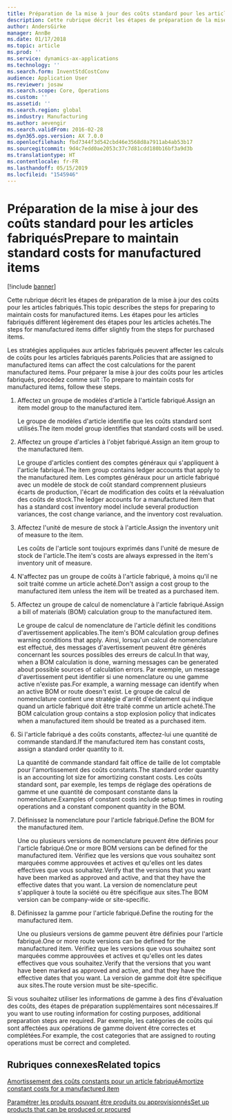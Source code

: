 ```yaml
---
title: Préparation de la mise à jour des coûts standard pour les articles fabriqués
description: Cette rubrique décrit les étapes de préparation de la mise à jour des coûts pour les articles fabriqués.
author: AndersGirke
manager: AnnBe
ms.date: 01/17/2018
ms.topic: article
ms.prod: ''
ms.service: dynamics-ax-applications
ms.technology: ''
ms.search.form: InventStdCostConv
audience: Application User
ms.reviewer: josaw
ms.search.scope: Core, Operations
ms.custom: ''
ms.assetid: ''
ms.search.region: global
ms.industry: Manufacturing
ms.author: aevengir
ms.search.validFrom: 2016-02-28
ms.dyn365.ops.version: AX 7.0.0
ms.openlocfilehash: fbd7344f3d542cbd46e3568d8a7911ab4ab53b17
ms.sourcegitcommit: 9d4c7edd0ae2053c37c7d81cdd180b16bf3a9d3b
ms.translationtype: HT
ms.contentlocale: fr-FR
ms.lasthandoff: 05/15/2019
ms.locfileid: "1545946"
---
```

# <a name="prepare-to-maintain-standard-costs-for-manufactured-items"></a><span data-ttu-id="62591-103">Préparation de la mise à jour des coûts standard pour les articles fabriqués</span><span class="sxs-lookup"><span data-stu-id="62591-103">Prepare to maintain standard costs for manufactured items</span></span>

[!include [banner](../includes/banner.md)]

<span data-ttu-id="62591-104">Cette rubrique décrit les étapes de préparation de la mise à jour des coûts pour les articles fabriqués.</span><span class="sxs-lookup"><span data-stu-id="62591-104">This topic describes the steps for preparing to maintain costs for manufactured items.</span></span> <span data-ttu-id="62591-105">Les étapes pour les articles fabriqués diffèrent légèrement des étapes pour les articles achetés.</span><span class="sxs-lookup"><span data-stu-id="62591-105">The steps for manufactured items differ slightly from the steps for purchased items.</span></span>

<span data-ttu-id="62591-106">Les stratégies appliquées aux articles fabriqués peuvent affecter les calculs de coûts pour les articles fabriqués parents.</span><span class="sxs-lookup"><span data-stu-id="62591-106">Policies that are assigned to manufactured items can affect the cost calculations for the parent manufactured items.</span></span> <span data-ttu-id="62591-107">Pour préparer la mise à jour des coûts pour les articles fabriqués, procédez comme suit :</span><span class="sxs-lookup"><span data-stu-id="62591-107">To prepare to maintain costs for manufactured items, follow these steps.</span></span>

1. <span data-ttu-id="62591-108">Affectez un groupe de modèles d'article à l'article fabriqué.</span><span class="sxs-lookup"><span data-stu-id="62591-108">Assign an item model group to the manufactured item.</span></span> 

   <span data-ttu-id="62591-109">Le groupe de modèles d'article identifie que les coûts standard sont utilisés.</span><span class="sxs-lookup"><span data-stu-id="62591-109">The item model group identifies that standard costs will be used.</span></span>

2. <span data-ttu-id="62591-110">Affectez un groupe d'articles à l'objet fabriqué.</span><span class="sxs-lookup"><span data-stu-id="62591-110">Assign an item group to the manufactured item.</span></span> 

   <span data-ttu-id="62591-111">Le groupe d'articles contient des comptes généraux qui s'appliquent à l'article fabriqué.</span><span class="sxs-lookup"><span data-stu-id="62591-111">The item group contains ledger accounts that apply to the manufactured item.</span></span> <span data-ttu-id="62591-112">Les comptes généraux pour un article fabriqué avec un modèle de stock de coût standard comprennent plusieurs écarts de production, l'écart de modification des coûts et la réévaluation des coûts de stock.</span><span class="sxs-lookup"><span data-stu-id="62591-112">The ledger accounts for a manufactured item that has a standard cost inventory model include several production variances, the cost change variance, and the inventory cost revaluation.</span></span>

3. <span data-ttu-id="62591-113">Affectez l'unité de mesure de stock à l'article.</span><span class="sxs-lookup"><span data-stu-id="62591-113">Assign the inventory unit of measure to the item.</span></span> 

   <span data-ttu-id="62591-114">Les coûts de l'article sont toujours exprimés dans l'unité de mesure de stock de l'article.</span><span class="sxs-lookup"><span data-stu-id="62591-114">The item's costs are always expressed in the item's inventory unit of measure.</span></span>

4. <span data-ttu-id="62591-115">N'affectez pas un groupe de coûts à l'article fabriqué, à moins qu'il ne soit traité comme un article acheté.</span><span class="sxs-lookup"><span data-stu-id="62591-115">Don't assign a cost group to the manufactured item unless the item will be treated as a purchased item.</span></span>

5. <span data-ttu-id="62591-116">Affectez un groupe de calcul de nomenclature à l'article fabriqué.</span><span class="sxs-lookup"><span data-stu-id="62591-116">Assign a bill of materials (BOM) calculation group to the manufactured item.</span></span> 

   <span data-ttu-id="62591-117">Le groupe de calcul de nomenclature de l'article définit les conditions d'avertissement applicables.</span><span class="sxs-lookup"><span data-stu-id="62591-117">The item's BOM calculation group defines warning conditions that apply.</span></span> <span data-ttu-id="62591-118">Ainsi, lorsqu'un calcul de nomenclature est effectué, des messages d'avertissement peuvent être générés concernant les sources possibles des erreurs de calcul.</span><span class="sxs-lookup"><span data-stu-id="62591-118">In that way, when a BOM calculation is done, warning messages can be generated about possible sources of calculation errors.</span></span> <span data-ttu-id="62591-119">Par exemple, un message d'avertissement peut identifier si une nomenclature ou une gamme active n'existe pas.</span><span class="sxs-lookup"><span data-stu-id="62591-119">For example, a warning message can identify when an active BOM or route doesn't exist.</span></span> <span data-ttu-id="62591-120">Le groupe de calcul de nomenclature contient une stratégie d'arrêt d'éclatement qui indique quand un article fabriqué doit être traité comme un article acheté.</span><span class="sxs-lookup"><span data-stu-id="62591-120">The BOM calculation group contains a stop explosion policy that indicates when a manufactured item should be treated as a purchased item.</span></span>

6. <span data-ttu-id="62591-121">Si l'article fabriqué a des coûts constants, affectez-lui une quantité de commande standard.</span><span class="sxs-lookup"><span data-stu-id="62591-121">If the manufactured item has constant costs, assign a standard order quantity to it.</span></span> 

   <span data-ttu-id="62591-122">La quantité de commande standard fait office de taille de lot comptable pour l'amortissement des coûts constants.</span><span class="sxs-lookup"><span data-stu-id="62591-122">The standard order quantity is an accounting lot size for amortizing constant costs.</span></span> <span data-ttu-id="62591-123">Les coûts standard sont, par exemple, les temps de réglage des opérations de gamme et une quantité de composant constante dans la nomenclature.</span><span class="sxs-lookup"><span data-stu-id="62591-123">Examples of constant costs include setup times in routing operations and a constant component quantity in the BOM.</span></span>

7. <span data-ttu-id="62591-124">Définissez la nomenclature pour l'article fabriqué.</span><span class="sxs-lookup"><span data-stu-id="62591-124">Define the BOM for the manufactured item.</span></span> 

   <span data-ttu-id="62591-125">Une ou plusieurs versions de nomenclature peuvent être définies pour l'article fabriqué.</span><span class="sxs-lookup"><span data-stu-id="62591-125">One or more BOM versions can be defined for the manufactured item.</span></span> <span data-ttu-id="62591-126">Vérifiez que les versions que vous souhaitez sont marquées comme approuvées et actives et qu'elles ont les dates effectives que vous souhaitez.</span><span class="sxs-lookup"><span data-stu-id="62591-126">Verify that the versions that you want have been marked as approved and active, and that they have the effective dates that you want.</span></span> <span data-ttu-id="62591-127">La version de nomenclature peut s'appliquer à toute la société ou être spécifique aux sites.</span><span class="sxs-lookup"><span data-stu-id="62591-127">The BOM version can be company-wide or site-specific.</span></span>

8. <span data-ttu-id="62591-128">Définissez la gamme pour l'article fabriqué.</span><span class="sxs-lookup"><span data-stu-id="62591-128">Define the routing for the manufactured item.</span></span> 

   <span data-ttu-id="62591-129">Une ou plusieurs versions de gamme peuvent être définies pour l'article fabriqué.</span><span class="sxs-lookup"><span data-stu-id="62591-129">One or more route versions can be defined for the manufactured item.</span></span> <span data-ttu-id="62591-130">Vérifiez que les versions que vous souhaitez sont marquées comme approuvées et actives et qu'elles ont les dates effectives que vous souhaitez.</span><span class="sxs-lookup"><span data-stu-id="62591-130">Verify that the versions that you want have been marked as approved and active, and that they have the effective dates that you want.</span></span> <span data-ttu-id="62591-131">La version de gamme doit être spécifique aux sites.</span><span class="sxs-lookup"><span data-stu-id="62591-131">The route version must be site-specific.</span></span>

<span data-ttu-id="62591-132">Si vous souhaitez utiliser les informations de gamme à des fins d'évaluation des coûts, des étapes de préparation supplémentaires sont nécessaires.</span><span class="sxs-lookup"><span data-stu-id="62591-132">If you want to use routing information for costing purposes, additional preparation steps are required.</span></span> <span data-ttu-id="62591-133">Par exemple, les catégories de coûts qui sont affectées aux opérations de gamme doivent être correctes et complétées.</span><span class="sxs-lookup"><span data-stu-id="62591-133">For example, the cost categories that are assigned to routing operations must be correct and completed.</span></span>

<a name="related-topics"></a><span data-ttu-id="62591-134">Rubriques connexes</span><span class="sxs-lookup"><span data-stu-id="62591-134">Related topics</span></span>
--------

[<span data-ttu-id="62591-135">Amortissement des coûts constants pour un article fabriqué</span><span class="sxs-lookup"><span data-stu-id="62591-135">Amortize constant costs for a manufactured item</span></span>](amortize-constant-costs-manufactured-item.md)

[<span data-ttu-id="62591-136">Paramétrer les produits pouvant être produits ou approvisionnés</span><span class="sxs-lookup"><span data-stu-id="62591-136">Set up products that can be produced or procured</span></span>](manufactured-items-treated-as-purchased-items.md)

